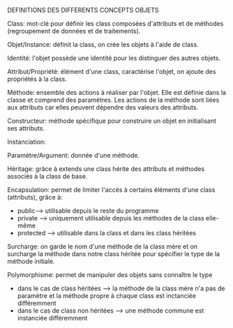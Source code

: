 DEFINITIONS DES DIFFERENTS CONCEPTS OBJETS


Class: mot-clé pour définir les class composées d'attributs et de méthodes (regroupement de données et de traitements).

Objet/Instance: définit la class, on crée les objets à l'aide de class.

Identité: l'objet possède une identité pour les distinguer des autres objets.

Attribut/Propriété: élément d'une class, caractérise l'objet, on ajoute des propriétés à la class.

Méthode: ensemble des actions à réaliser par l'objet. Elle est définie dans la classe et comprend des paramètres. 
Les actions de la méthode sont liées aux attributs car elles peuvent dépendre des valeurs des attributs.

Constructeur: méthode spécifique pour construire un objet en initialisant ses attributs.

Instanciation:

Paramètre/Argument: donnée d'une méthode.

Héritage: grâce à extends une class hérite des attributs et méthodes associés à la class de base.

Encapsulation: permet de limiter l'accès à certains éléments d'une class (attributs), grâce à:
- public--> utilisable depuis le reste du programme 
- private --> uniquement utilisable depuis les méthodes de la class elle-même
- protected --> utilisable dans la class et dans les class héritées

Surcharge: on garde le nom d'une méthode de la class mère et on surcharge la méthode dans notre class héritée 
pour spécifier le type de la méthode initiale.

Polymorphisme: permet de manipuler des objets sans connaître le type
- dans le cas de class héritées 
--> la méthode de la class mère n'a pas de paramètre et la méthode propre à chaque class est inctanciée différemment
- dans le cas de class non héritées 
--> une méthode commune est instanciée différemment 

